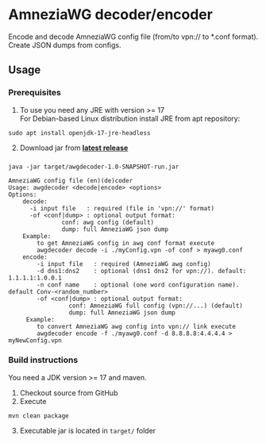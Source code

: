 # AmneziaWG decoder/encoder
Encode and decode AmneziaWG config file (from/to vpn:// to *.conf format).<br>
Create JSON dumps from configs.
## Usage
### Prerequisites
1. To use you need any JRE with version >= 17<br>
For Debian-based Linux distribution install JRE from apt repository:
```shell
sudo apt install openjdk-17-jre-headless
```
2. Download jar from [**latest release**](https://github.com/rakodin/awgdecoder/releases/latest)

### 
```shell
java -jar target/awgdecoder-1.0-SNAPSHOT-run.jar
```
```text
AmneziaWG config file (en)(de)coder
Usage: awgdecoder <decode|encode> <options>
Options:
    decode:
      -i input file   : required (file in 'vpn://' format)
      -of <conf|dump> : optional output format:
               conf: awg config (default)
               dump: full AmneziaWG json dump
    Example:
        to get AmneziaWG config in awg conf format execute
        awgdecoder decode -i ./myConfig.vpn -of conf > myawg0.conf
    encode:
        -i input file   : required (AmneziaWG awg config)
        -d dns1:dns2    : optional (dns1 dns2 for vpn://). default: 1.1.1.1:1.0.0.1
        -n conf name    : optional (one word configuration name). default Conv-<random_number>
        -of <conf|dump> : optional output format:
                 conf: AmneziaWG full config (vpn://...) (default)
                 dump: full AmneziaWG json dump
     Example:
        to convert AmneziaWG awg config into vpn:// link execute
        awgdecoder encode -f ./myawg0.conf -d 8.8.8.8:4.4.4.4 > myNewConfig.vpn
```
### Build instructions
You need a JDK version >= 17 and maven.
1. Checkout source from GitHub
2. Execute
```shell
mvn clean package
```
3. Executable jar is located in ```target/``` folder